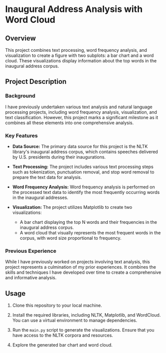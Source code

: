 # Inaugural Address Analysis with Word Cloud

## Overview

This project combines text processing, word frequency analysis, and visualization to create a figure with two subplots: a bar chart and a word cloud. These visualizations display information about the top words in the inaugural address corpus.

## Project Description

### Background

I have previously undertaken various text analysis and natural language processing projects, including word frequency analysis, visualization, and text classification. However, this project marks a significant milestone as it combines all these elements into one comprehensive analysis.

### Key Features

- **Data Source:** The primary data source for this project is the NLTK library's inaugural address corpus, which contains speeches delivered by U.S. presidents during their inaugurations.

- **Text Processing:** The project includes various text processing steps such as tokenization, punctuation removal, and stop word removal to prepare the text data for analysis.

- **Word Frequency Analysis:** Word frequency analysis is performed on the processed text data to identify the most frequently occurring words in the inaugural addresses.

- **Visualization:** The project utilizes Matplotlib to create two visualizations:
  - A bar chart displaying the top N words and their frequencies in the inaugural address corpus.
  - A word cloud that visually represents the most frequent words in the corpus, with word size proportional to frequency.

### Previous Experience

While I have previously worked on projects involving text analysis, this project represents a culmination of my prior experiences. It combines the skills and techniques I have developed over time to create a comprehensive and informative analysis.

## Usage

1. Clone this repository to your local machine.

2. Install the required libraries, including NLTK, Matplotlib, and WordCloud. You can use a virtual environment to manage dependencies.

3. Run the `main.py` script to generate the visualizations. Ensure that you have access to the NLTK corpora and resources.

4. Explore the generated bar chart and word cloud.
